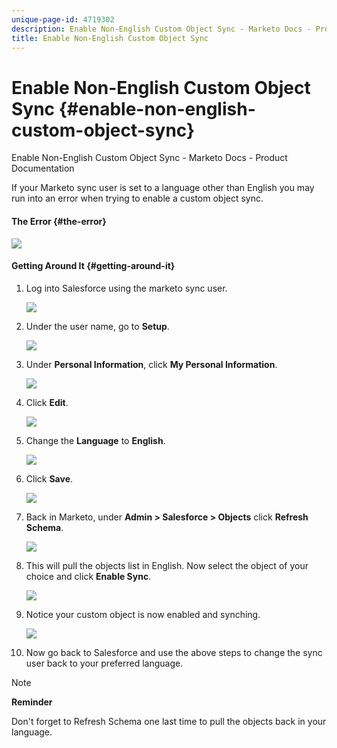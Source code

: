 ```yaml
---
unique-page-id: 4719302
description: Enable Non-English Custom Object Sync - Marketo Docs - Product Documentation
title: Enable Non-English Custom Object Sync
---
```


# Enable Non-English Custom Object Sync {#enable-non-english-custom-object-sync}

Enable Non-English Custom Object Sync - Marketo Docs - Product Documentation

If your Marketo sync user is set to a language other than English you may run into an error when trying to enable a custom object sync.

#### The Error {#the-error}

![](assets/image2014-12-10-13-3a17-3a51.png)

#### Getting Around It {#getting-around-it}

1. Log into Salesforce using the marketo sync user.

   ![](assets/image2014-12-10-13-3a18-3a1.png)

1. Under the user name, go to **Setup**.

   ![](assets/image2014-12-10-13-3a18-3a11.png)

1. Under **Personal Information**, click **My Personal Information**.

   ![](assets/image2014-12-10-13-3a18-3a22.png)

1. Click **Edit**.

   ![](assets/image2014-12-10-13-3a18-3a32.png)

1. Change the **Language** to **English**.

   ![](assets/image2014-12-10-13-3a18-3a45.png)

1. Click **Save**.

   ![](assets/image2014-12-10-13-3a18-3a55.png)

1. Back in Marketo, under **Admin > Salesforce > Objects** click **Refresh Schema**.

   ![](assets/image2014-12-10-13-3a19-3a6.png)

1. This will pull the objects list in English. Now select the object of your choice and click **Enable Sync**.

   ![](assets/image2014-12-10-13-3a19-3a16.png)

1. Notice your custom object is now enabled and synching.

   ![](assets/image2014-12-10-13-3a19-3a26.png)

1. Now go back to Salesforce and use the above steps to change the sync user back to your preferred language.

>[!NOTE]
>
>**Reminder**
>
>Don't forget to Refresh Schema one last time to pull the objects back in your language.

